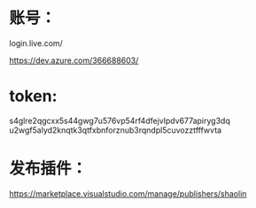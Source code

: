 # 账号：
login.live.com/ 
[](https://account.microsoft.com/?lang=zh-CN&refd=account.live.com&refp=landing&mkt=ZH-CN)

https://dev.azure.com/366688603/

# token:
s4glre2qgcxx5s44gwg7u576vp54rf4dfejvlpdv677apiryg3dq
u2wgf5alyd2knqtk3qtfxbnforznub3rqndpl5cuvozztfffwvta

# 发布插件：
https://marketplace.visualstudio.com/manage/publishers/shaolin